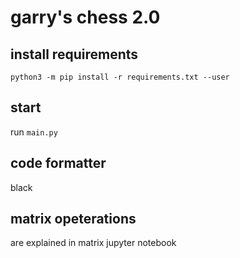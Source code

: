 # garry's chess 2.0

## install requirements
`python3 -m pip install -r requirements.txt --user`

## start
run `main.py`

## code formatter
black

## matrix opeterations
are explained in matrix jupyter notebook
